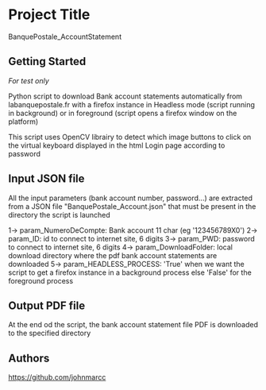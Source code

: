 # Project Title
BanquePostale_AccountStatement

## Getting Started

*For test only*

Python script to download Bank account statements automatically from labanquepostale.fr with a firefox instance in Headless mode (script running in background) or in foreground (script opens a firefox window on the platform)

This script uses OpenCV librairy to detect which image buttons to click on the virtual keyboard displayed in the html Login page according to 
password

## Input JSON file
All the input parameters (bank account number, password...) are extracted from a JSON file "BanquePostale_Account.json" that must be present in the directory the script is launched

1-> param_NumeroDeCompte: Bank account 11 char (eg '123456789X0')
2-> param_ID: id to connect to internet site, 6 digits
3-> param_PWD: password to connect to internet site, 6 digits
4-> param_DownloadFolder: local download directory where the pdf bank account statements are downloaded
5-> param_HEADLESS_PROCESS: 'True' when we want the script to get a firefox instance in a background process else 'False' for the foreground process

## Output PDF file
At the end od the script, the bank account statement file PDF is downloaded to the specified directory

## Authors

https://github.com/johnmarcc
